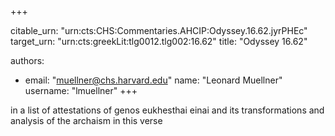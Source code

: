 +++


citable_urn: "urn:cts:CHS:Commentaries.AHCIP:Odyssey.16.62.jyrPHEc"
target_urn: "urn:cts:greekLit:tlg0012.tlg002:16.62"
title: "Odyssey 16.62"

authors:
- email: "muellner@chs.harvard.edu"
  name: "Leonard Muellner"
  username: "lmuellner"
+++

<p>in a list of attestations of genos eukhesthai einai and its transformations and analysis of the archaism in this verse</p>